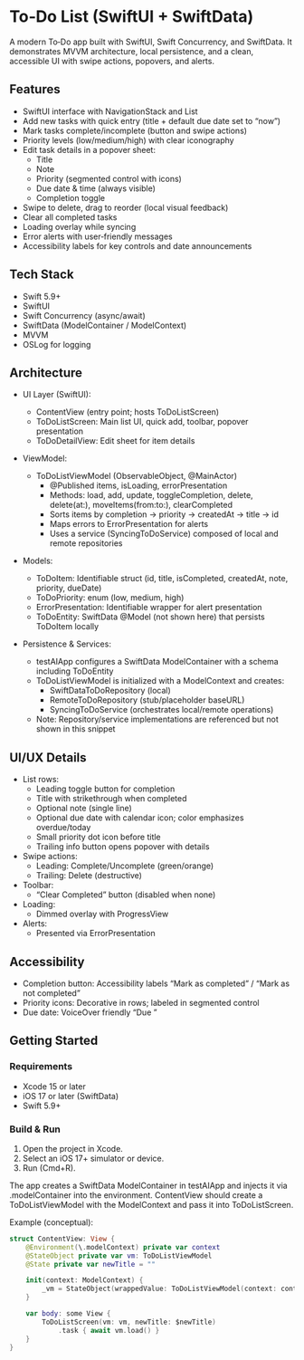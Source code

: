 # To‑Do List (SwiftUI + SwiftData)

A modern To‑Do app built with SwiftUI, Swift Concurrency, and SwiftData. It demonstrates MVVM architecture, local persistence, and a clean, accessible UI with swipe actions, popovers, and alerts.

## Features

- SwiftUI interface with NavigationStack and List
- Add new tasks with quick entry (title + default due date set to “now”)
- Mark tasks complete/incomplete (button and swipe actions)
- Priority levels (low/medium/high) with clear iconography
- Edit task details in a popover sheet:
  - Title
  - Note
  - Priority (segmented control with icons)
  - Due date & time (always visible)
  - Completion toggle
- Swipe to delete, drag to reorder (local visual feedback)
- Clear all completed tasks
- Loading overlay while syncing
- Error alerts with user‑friendly messages
- Accessibility labels for key controls and date announcements

## Tech Stack

- Swift 5.9+
- SwiftUI
- Swift Concurrency (async/await)
- SwiftData (ModelContainer / ModelContext)
- MVVM
- OSLog for logging

## Architecture

- UI Layer (SwiftUI):
  - ContentView (entry point; hosts ToDoListScreen)
  - ToDoListScreen: Main list UI, quick add, toolbar, popover presentation
  - ToDoDetailView: Edit sheet for item details

- ViewModel:
  - ToDoListViewModel (ObservableObject, @MainActor)
    - @Published items, isLoading, errorPresentation
    - Methods: load, add, update, toggleCompletion, delete, delete(at:), moveItems(from:to:), clearCompleted
    - Sorts items by completion → priority → createdAt → title → id
    - Maps errors to ErrorPresentation for alerts
    - Uses a service (SyncingToDoService) composed of local and remote repositories

- Models:
  - ToDoItem: Identifiable struct (id, title, isCompleted, createdAt, note, priority, dueDate)
  - ToDoPriority: enum (low, medium, high)
  - ErrorPresentation: Identifiable wrapper for alert presentation
  - ToDoEntity: SwiftData @Model (not shown here) that persists ToDoItem locally

- Persistence & Services:
  - testAIApp configures a SwiftData ModelContainer with a schema including ToDoEntity
  - ToDoListViewModel is initialized with a ModelContext and creates:
    - SwiftDataToDoRepository (local)
    - RemoteToDoRepository (stub/placeholder baseURL)
    - SyncingToDoService (orchestrates local/remote operations)
  - Note: Repository/service implementations are referenced but not shown in this snippet

## UI/UX Details

- List rows:
  - Leading toggle button for completion
  - Title with strikethrough when completed
  - Optional note (single line)
  - Optional due date with calendar icon; color emphasizes overdue/today
  - Small priority dot icon before title
  - Trailing info button opens popover with details
- Swipe actions:
  - Leading: Complete/Uncomplete (green/orange)
  - Trailing: Delete (destructive)
- Toolbar:
  - “Clear Completed” button (disabled when none)
- Loading:
  - Dimmed overlay with ProgressView
- Alerts:
  - Presented via ErrorPresentation

## Accessibility

- Completion button: Accessibility labels “Mark as completed” / “Mark as not completed”
- Priority icons: Decorative in rows; labeled in segmented control
- Due date: VoiceOver friendly “Due <date and time>”

## Getting Started

### Requirements
- Xcode 15 or later
- iOS 17 or later (SwiftData)
- Swift 5.9+

### Build & Run
1. Open the project in Xcode.
2. Select an iOS 17+ simulator or device.
3. Run (Cmd+R).

The app creates a SwiftData ModelContainer in testAIApp and injects it via .modelContainer into the environment. ContentView should create a ToDoListViewModel with the ModelContext and pass it into ToDoListScreen.

Example (conceptual):
```swift
struct ContentView: View {
    @Environment(\.modelContext) private var context
    @StateObject private var vm: ToDoListViewModel
    @State private var newTitle = ""

    init(context: ModelContext) {
        _vm = StateObject(wrappedValue: ToDoListViewModel(context: context))
    }

    var body: some View {
        ToDoListScreen(vm: vm, newTitle: $newTitle)
            .task { await vm.load() }
    }
}
